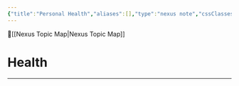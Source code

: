 ```yaml
---
{"title":"Personal Health","aliases":[],"type":"nexus note","cssClasses":null,"publish":true,"dg-publish":true,"permalink":"/health/health/","dgPassFrontmatter":true,"created":"","updated":""}
---
```



🔺[[Nexus Topic Map\|Nexus Topic Map]]

# Health
---





